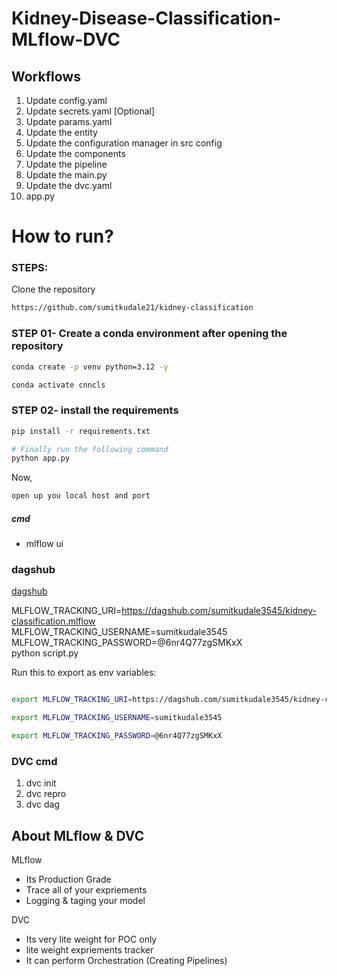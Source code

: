 # Kidney-Disease-Classification-MLflow-DVC


## Workflows

1. Update config.yaml
2. Update secrets.yaml [Optional]
3. Update params.yaml
4. Update the entity
5. Update the configuration manager in src config
6. Update the components
7. Update the pipeline 
8. Update the main.py
9. Update the dvc.yaml
10. app.py

# How to run?
### STEPS:

Clone the repository

```bash
https://github.com/sumitkudale21/kidney-classification
```
### STEP 01- Create a conda environment after opening the repository

```bash
conda create -p venv python=3.12 -y
```

```bash
conda activate cnncls
```


### STEP 02- install the requirements
```bash
pip install -r requirements.txt
```

```bash
# Finally run the following command
python app.py
```

Now,
```bash
open up you local host and port
```





##### cmd
- mlflow ui

### dagshub
[dagshub](https://dagshub.com/)

MLFLOW_TRACKING_URI=https://dagshub.com/sumitkudale3545/kidney-classification.mlflow \
MLFLOW_TRACKING_USERNAME=sumitkudale3545 \
MLFLOW_TRACKING_PASSWORD=@6nr4Q77zgSMKxX \
python script.py

Run this to export as env variables:

```bash

export MLFLOW_TRACKING_URI=https://dagshub.com/sumitkudale3545/kidney-classification.mlflow

export MLFLOW_TRACKING_USERNAME=sumitkudale3545

export MLFLOW_TRACKING_PASSWORD=@6nr4Q77zgSMKxX

```


### DVC cmd

1. dvc init
2. dvc repro
3. dvc dag


## About MLflow & DVC

MLflow

 - Its Production Grade
 - Trace all of your expriements
 - Logging & taging your model


DVC 

 - Its very lite weight for POC only
 - lite weight expriements tracker
 - It can perform Orchestration (Creating Pipelines)



